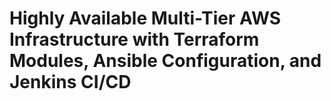 # Highly Available Multi-Tier AWS Infrastructure with Terraform Modules, Ansible Configuration, and Jenkins CI/CD
